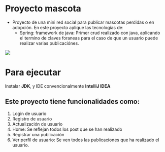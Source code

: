# Proyecto mascota

- Proyecto de una mini red social para publicar mascotas perdidas o en adopción. En este proyecto aplique las tecnologías de:
	- Spring: framework de java: Primer crud realizado con java, aplicando el termino de claves foraneas para el caso de que un usuario puede realizar varias publicaciónes.

![](https://i.ibb.co/r0K4hkp/image-2022-12-02-131040720.png)

# Para ejecutar
Instalar **JDK**, y IDE convencionalmente **IntelliJ IDEA**

## Este proyecto tiene funcionalidades como:
1. Login de usuario
2. Registro de usuario
3. Actualización de usuario
4. Home: Se reflejan todos los post que se han realizado
5. Registrar una publicación
6. Ver perfil de usuario: Se ven todos las publicaciones que ha realizado el usuario.
